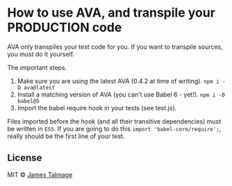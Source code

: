 # How to use AVA, and transpile your PRODUCTION code 

AVA only transpiles your test code for you. If you want to transpile sources, you must do it yourself.

The important steps.

1. Make sure you are using the latest AVA (0.4.2 at time of writing). `npm i -D ava@latest`
2. Install a matching version of AVA (you can't use Babel 6 - yet!). `npm i -D babel@5`
3. Import the babel require hook in your tests (see test.js).

Files imported before the hook (and all their transitive dependencies) must be written in `ES5`.
If you are going to do this `import 'babel-core/require';`, really should be the first line of your test.

## License

MIT © [James Talmage](http://github.com/jamestalmage)
